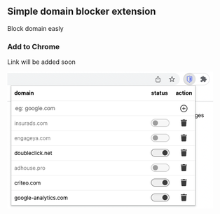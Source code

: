 ## Simple domain blocker extension

Block domain easly

### Add to Chrome
Link will be added soon

![Screenshot](https://github.com/mstfsnc/simple-domain-blocker-extension/blob/main/public/screenshot.png?raw=true)
